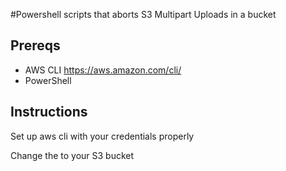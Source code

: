 #Powershell scripts that aborts S3 Multipart Uploads in a bucket

## Prereqs
* AWS CLI https://aws.amazon.com/cli/
* PowerShell

## Instructions
Set up aws cli with your credentials properly

Change the <bucket-name> to your S3 bucket
